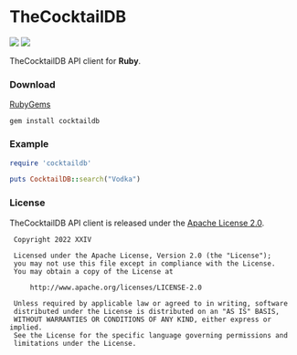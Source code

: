 # TheCocktailDB

[![](https://img.shields.io/github/v/tag/thechampagne/cocktaildb-ruby?label=version)](https://github.com/thechampagne/cocktaildb-ruby/releases/latest) [![](https://img.shields.io/github/license/thechampagne/cocktaildb-ruby)](https://github.com/thechampagne/cocktaildb-ruby/blob/main/LICENSE)

TheCocktailDB API client for **Ruby**.

### Download
[RubyGems](https://rubygems.org/gems/cocktaildb)

```
gem install cocktaildb
```

### Example

```ruby
require 'cocktaildb'

puts CocktailDB::search("Vodka")
```

### License

TheCocktailDB API client is released under the [Apache License 2.0](https://github.com/thechampagne/cocktaildb-ruby/blob/main/LICENSE).

```
 Copyright 2022 XXIV

 Licensed under the Apache License, Version 2.0 (the "License");
 you may not use this file except in compliance with the License.
 You may obtain a copy of the License at

     http://www.apache.org/licenses/LICENSE-2.0

 Unless required by applicable law or agreed to in writing, software
 distributed under the License is distributed on an "AS IS" BASIS,
 WITHOUT WARRANTIES OR CONDITIONS OF ANY KIND, either express or implied.
 See the License for the specific language governing permissions and
 limitations under the License.
```